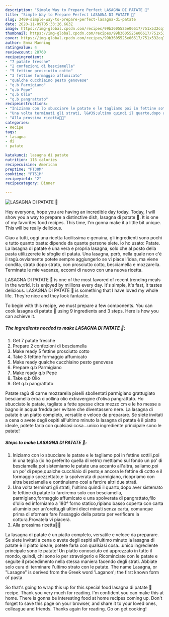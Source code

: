```yaml
---
description: "Simple Way to Prepare Perfect LASAGNA DI PATATE 🥔"
title: "Simple Way to Prepare Perfect LASAGNA DI PATATE 🥔"
slug: 3409-simple-way-to-prepare-perfect-lasagna-di-patate
date: 2020-11-09T05:33:26.663Z
image: https://img-global.cpcdn.com/recipes/99b3605525e06617/751x532cq70/lasagna-di-patate-🥔-recipe-main-photo.jpg
thumbnail: https://img-global.cpcdn.com/recipes/99b3605525e06617/751x532cq70/lasagna-di-patate-🥔-recipe-main-photo.jpg
cover: https://img-global.cpcdn.com/recipes/99b3605525e06617/751x532cq70/lasagna-di-patate-🥔-recipe-main-photo.jpg
author: Emma Manning
ratingvalue: 4
reviewcount: 28760
recipeingredient:
- "7 patate fresche"
- "2 confezioni di besciamella"
- "5 fettine prosciutto cotto"
- "3 fettine formaggio affumicato"
- "qualche cucchiaino pesto genovese"
- "q.b Parmigiano"
- "q.b Pepe"
- "q.b Olio"
- "q.b pangrattato"
recipeinstructions:
- "Iniziamo con lo sbucciare le patate e le tagliamo poi in fettine sottili,poi in una teglia (io ho preferito quella di vetro) mettiamo sul fondo un po&#39; di besciamella,poi sistemiamo le patate una accanto all&#39;altra, saliamo,poi un po&#39; di pepe,qualche cucchiaio di pesto,e ancora le fettine di cotto e il formaggio spezzettato,e la spolverata di parmigiano, ricopriamo con altra besciamella e continuiamo così a farcire altri due strati."
- "Una volta terminati gli strati, l&#39;ultimo quindi il quarto,dopo aver sistemato le fettine di patate lo farciremo solo con besciamella, parmigiano,formaggio affumicato e una spolverata di pangrattato,filo d&#39;olio ed inforniamo a 180° forno statico,ripiano basso coperta con carta alluminio per un&#39;oretta,gli ultimi dieci minuti senza carta, comunque prima di sfornare fare l&#39;assaggio della patata per verificare la cottura.Provatela vi piacerà."
- "Alla prossima ricetta👩‍🍳"
categories:
- Recipe
tags:
- lasagna
- di
- patate

katakunci: lasagna di patate 
nutrition: 116 calories
recipecuisine: American
preptime: "PT30M"
cooktime: "PT51M"
recipeyield: "2"
recipecategory: Dinner

---
```



![LASAGNA DI PATATE 🥔](https://img-global.cpcdn.com/recipes/99b3605525e06617/751x532cq70/lasagna-di-patate-🥔-recipe-main-photo.jpg)

Hey everyone, hope you are having an incredible day today. Today, I will show you a way to prepare a distinctive dish, lasagna di patate 🥔. It is one of my favorites food recipes. This time, I'm gonna make it a little bit unique. This will be really delicious.

Ciao a tutti, oggi una ricetta facilissima e genuina, gli ingredienti sono pochi e tutto quanto basta: dipende da quante persone siete. io ho usato: Patate. La lasagna di patate è una vera e propria lasagna, solo che al posto della pasta utilizzerete le sfoglie di patata. Una lasagna, però, nella quale non c&#39;è il ragù.ovviamente potete sempre aggiungerlo se vi piace l&#39;idea, ma viene condita, strato dopo strato, con prosciutto cotto, besciamella e mozzarella. Terminate le mie vacanze, eccomi di nuovo con una nuova ricetta.

LASAGNA DI PATATE 🥔 is one of the most favored of recent trending meals in the world. It is enjoyed by millions every day. It's simple, it's fast, it tastes delicious. LASAGNA DI PATATE 🥔 is something that I have loved my whole life. They're nice and they look fantastic.


To begin with this recipe, we must prepare a few components. You can cook lasagna di patate 🥔 using 9 ingredients and 3 steps. Here is how you can achieve it.

<!--inarticleads1-->

##### The ingredients needed to make LASAGNA DI PATATE 🥔:

1. Get 7 patate fresche
1. Prepare 2 confezioni di besciamella
1. Make ready 5 fettine prosciutto cotto
1. Take 3 fettine formaggio affumicato
1. Make ready qualche cucchiaino pesto genovese
1. Prepare q.b Parmigiano
1. Make ready q.b Pepe
1. Take q.b Olio
1. Get q.b pangrattato


Patate ragù di carne mozzarella piselli sbollentati parmigiano grattugiato besciamella erba cipollina olio extravergine d&#39;oliva pangrattato. Ho sbucciato le patate, tagliate a fette spesse circa mezzo cm e le ho messe a bagno in acqua fredda per evitare che diventassero nere. La lasagna di patate è un piatto completo, versatile e veloce da preparare. Se siete invitati a cena o avete degli ospiti all&#39;ultimo minuto la lasagna di patate è il piatto ideale, potete farla con qualsiasi cosa…unico ingrediente principale sono le patate! 

<!--inarticleads2-->

##### Steps to make LASAGNA DI PATATE 🥔:

1. Iniziamo con lo sbucciare le patate e le tagliamo poi in fettine sottili,poi in una teglia (io ho preferito quella di vetro) mettiamo sul fondo un po&#39; di besciamella,poi sistemiamo le patate una accanto all&#39;altra, saliamo,poi un po&#39; di pepe,qualche cucchiaio di pesto,e ancora le fettine di cotto e il formaggio spezzettato,e la spolverata di parmigiano, ricopriamo con altra besciamella e continuiamo così a farcire altri due strati.
1. Una volta terminati gli strati, l&#39;ultimo quindi il quarto,dopo aver sistemato le fettine di patate lo farciremo solo con besciamella, parmigiano,formaggio affumicato e una spolverata di pangrattato,filo d&#39;olio ed inforniamo a 180° forno statico,ripiano basso coperta con carta alluminio per un&#39;oretta,gli ultimi dieci minuti senza carta, comunque prima di sfornare fare l&#39;assaggio della patata per verificare la cottura.Provatela vi piacerà.
1. Alla prossima ricetta👩‍🍳


La lasagna di patate è un piatto completo, versatile e veloce da preparare. Se siete invitati a cena o avete degli ospiti all&#39;ultimo minuto la lasagna di patate è il piatto ideale, potete farla con qualsiasi cosa…unico ingrediente principale sono le patate! Un piatto conosciuto ed apprezzato in tutto il mondo, quindi, chi sono io per stravolgerlo e Ricominciate con le patate e seguite il procedimento nella stessa maniera facendo degli strati. Abbiate solo cura di terminare l&#39;ultimo strato con le patate. The name Lasagna, or &#34;Lasagne&#34; is derived from the Greek word &#39;Laganon&#39;; the first known form of pasta. 

So that's going to wrap this up for this special food lasagna di patate 🥔 recipe. Thank you very much for reading. I'm confident you can make this at home. There is gonna be interesting food at home recipes coming up. Don't forget to save this page on your browser, and share it to your loved ones, colleague and friends. Thanks again for reading. Go on get cooking!
